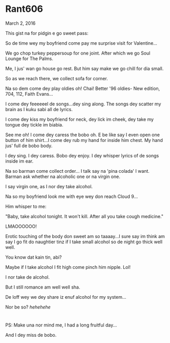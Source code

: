 # Rant606


March 2, 2016

This gist na for pidgin e go sweet pass:

So de time wey my boyfriend come pay me surprise visit for Valentine...

We go chop turkey peppersoup for one joint. After which we go Soul Lounge for The Palms. 

Me, I jus' wan go house go rest. But him say make we go chill for dia small.

So as we reach there, we collect sofa for corner. 

Na so dem come dey play oldies oh! Chai! Better '96 oldies- New edition, 704, 112, Faith Evans...

I come dey feeeeeel de songs...dey sing along. The songs dey scatter my brain as I kuku sabi all de lyrics.

I come dey kiss my boyfriend for neck, dey lick im cheek, dey take my tongue dey tickle im biabia.

See me oh! I come dey caress the bobo oh. E be like say I even open one button of him shirt...I come dey rub my hand for inside him chest. My hand jus' full de bobo body. 

I dey sing. I dey caress. Bobo dey enjoy. I dey whisper lyrics of de songs inside im ear.

Na so barman come collect order... I talk say na 'pina colada' I want. Barman ask whether na alcoholic one or na virgin one.

I say virgin one, as I nor dey take alcohol.

Na so my boyfriend look me with eye wey don reach Cloud 9...

Him whisper to me:

"Baby, take alcohol tonight. It won't kill. After all you take cough medicine."

LMAOOOOOO! 

Erotic touching of the body don sweet am so taaaay...I sure say im think am say I go fit do naughtier tinz if I take small alcohol so de night go thick well well.

You know dat kain tin, abi?

Maybe if I take alcohol I fit high come pinch him nipple. Lol!

I nor take de alcohol.

But I still romance am well well sha.

De loff wey we dey share iz enuf alcohol for my system...

Nor be so? *hehehehe*
#

PS: Make una nor mind me, I had a long fruitful day...

And I dey miss de bobo.